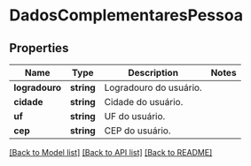 # DadosComplementaresPessoa

## Properties
Name | Type | Description | Notes
------------ | ------------- | ------------- | -------------
**logradouro** | **string** | Logradouro do usuário. | 
**cidade** | **string** | Cidade do usuário. | 
**uf** | **string** | UF do usuário. | 
**cep** | **string** | CEP do usuário. | 

[[Back to Model list]](../../README.md#documentation-for-models) [[Back to API list]](../../README.md#documentation-for-api-endpoints) [[Back to README]](../../README.md)

